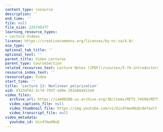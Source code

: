 ```yaml
---
content_type: resource
description: ''
end_time: ''
file: null
file_size: 225749377
learning_resource_types:
- Lecture Videos
license: https://creativecommons.org/licenses/by-nc-sa/4.0/
ocw_type: ''
optional_tab_title: ''
optional_text: ''
parent_title: Video Lectures
parent_type: CourseSection
related_resources_text: Lecture Notes ([PDF](/courses/5-74-introductory-quantum-mechanics-ii-spring-2009/resources/mit5_74s09_lec13))
resource_index_text: ''
resourcetype: Video
start_time: ''
title: 'Lecture 13: Nonlinear polarization'
uid: 4323df82-3c7d-793f-ed8e-293a68a913a9
video_files:
  archive_url: https://ia600200.us.archive.org/30/items/MIT5_74S09/MIT5_74S09lec13_300k.mp4
  video_captions_file: null
  video_thumbnail_file: https://img.youtube.com/vi/Uic47mwXNuQ/default.jpg
  video_transcript_file: null
video_metadata:
  youtube_id: Uic47mwXNuQ
---
```

